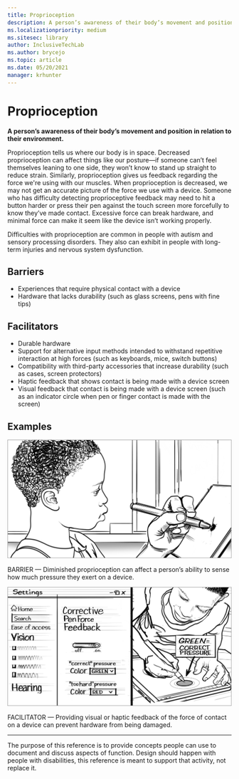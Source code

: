 ```yaml
---
title: Proprioception
description: A person’s awareness of their body’s movement and position in relation to their environment
ms.localizationpriority: medium
ms.sitesec: library
author: InclusiveTechLab
ms.author: brycejo 
ms.topic: article
ms.date: 05/20/2021
manager: krhunter
---
```


# Proprioception

**A person’s awareness of their body’s movement and position in relation to their environment.**

Proprioception tells us where our body is in space. Decreased proprioception can affect things like our posture—if someone can’t feel themselves leaning to one side, they won’t know to stand up straight to reduce strain. Similarly, proprioception gives us feedback regarding the force we're using with our muscles. When proprioception is decreased, we may not get an accurate picture of the force we use with a device. Someone who has difficulty detecting proprioceptive feedback may need to hit a button harder or press their pen against the touch screen more forcefully to know they’ve made contact. Excessive force can break hardware, and minimal force can make it seem like the device isn’t working properly. 

Difficulties with proprioception are common in people with autism and sensory processing disorders. They also can exhibit in people with long-term injuries and nervous system dysfunction.

## Barriers
* Experiences that require physical contact with a device
* Hardware that lacks durability (such as glass screens, pens with fine tips)

## Facilitators
* Durable hardware​
* Support for alternative input methods intended to withstand repetitive interaction at high forces (such as keyboards, mice, switch buttons)​
* Compatibility with third-party accessories that increase durability (such as cases, screen protectors)​
* Haptic feedback that shows contact is being made with a device screen 
* Visual feedback that contact is being made with a device screen (such as an indicator circle when pen or finger contact is made with the screen)​

## Examples

![A boy uses a digital pen on a tablet, pushing hard enough to stress the tablet screen.](images/Sensory_Proprioception_Barrier.jpg)

BARRIER — Diminished proprioception can affect a person’s ability to sense how much pressure they exert on a device. 

![The boy chooses settings for pen force feedback. Feedback can be turned on or off, and colors can be customized for “correct” pressure and “too hard” pressure. The boy smiles as he practices and gets a green circle, indicating correct pressure.](images/Sensory_Proprioception_Facilitator.jpg)

FACILITATOR — Providing visual or haptic feedback of the force of contact on a device can prevent hardware from being damaged.


[comment]: # (Footer statement)
___
The purpose of this reference is to provide concepts people can use to document and discuss aspects of function. Design should happen with people with disabilities, this reference is meant to support that activity, not replace it. 
